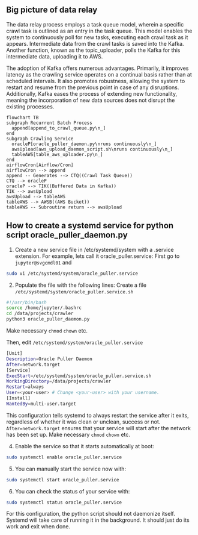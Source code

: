 

## Big picture of data relay
The data relay process employs a task queue model, wherein a specific crawl task
is outlined as an entry in the task queue. This model enables the system to continuously
poll for new tasks, executing each crawl task as it appears. Intermediate data from the
crawl tasks is saved into the Kafka. Another function, known as the topic_uploader, polls
the Kafka for this intermediate data, uploading it to AWS.


The adoption of Kafka offers numerous advantages. Primarily, it improves latency as the
crawling service operates on a continual basis rather than at scheduled intervals.
It also promotes robustness, allowing the system to restart and resume from the previous
point in case of any disruptions. Additionally, Kafka eases the process of extending
new functionality, meaning the incorporation of new data sources does not disrupt
the existing processes.

```mermaid
flowchart TB
subgraph Recurrent Batch Process
  append[append_to_crawl_queue.py\n_]
end
subgraph Crawling Service
  oracleP[oracle_puller_daemon.py\nruns continuously\n_]
  awsUpload[aws_upload_daemon_script.sh\nruns continuously\n_]
  tableAWS[table_aws_uploader.py\n_]
end
airflowCron[Airflow/Cron]
airflowCron --> append
append -- Generates --> CTQ((Crawl Task Queue))
CTQ --> oracleP
oracleP --> TIK((Buffered Data in Kafka))
TIK --> awsUpload
awsUpload --> tableAWS
tableAWS --> AWSB((AWS Bucket))
tableAWS -- Subroutine return --> awsUpload
```


## How to create a systemd service for python script oracle_puller_daemon.py
1. Create a new service file in /etc/systemd/system with a .service extension. For example, lets call it oracle_puller.service:
First go to `jupyter@svgcmdl01` and
```bash
sudo vi /etc/systemd/system/oracle_puller.service
```
2. Populate the file with the following lines:
Create a file `/etc/systemd/system/oracle_puller.service.sh`
```bash
#!/usr/bin/bash
source /home/jupyter/.bashrc
cd /data/projects/crawler
python3 oracle_puller_daemon.py
```
Make necessary `chmod` `chown` etc.

Then, edit `/etc/systemd/system/oracle_puller.service`
```bash
[Unit]
Description=Oracle Puller Daemon
After=network.target
[Service]
ExecStart=/etc/systemd/system/oracle_puller.service.sh
WorkingDirectory=/data/projects/crawler
Restart=always
User=<your-user> # Change <your-user> with your username.
[Install]
WantedBy=multi-user.target
```
This configuration tells systemd to always restart the service after it exits,
regardless of whether it was clean or unclean, success or not.
`After=network.target` ensures that your service will start after the
network has been set up.
Make necessary `chmod` `chown` etc.

4. Enable the service so that it starts automatically at boot:
```bash
sudo systemctl enable oracle_puller.service
```
5. You can manually start the service now with:
```bash
sudo systemctl start oracle_puller.service
```
6. You can check the status of your service with:
```bash
sudo systemctl status oracle_puller.service
```
For this configuration, the python script should not daemonize itself. Systemd will take care of running it in the background. It should just do its work and exit when done.


